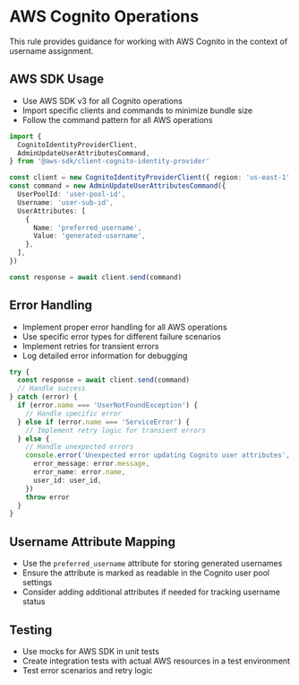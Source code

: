 # AWS Cognito Operations

This rule provides guidance for working with AWS Cognito in the context of username assignment.

## AWS SDK Usage

- Use AWS SDK v3 for all Cognito operations
- Import specific clients and commands to minimize bundle size
- Follow the command pattern for all AWS operations

```typescript
import {
  CognitoIdentityProviderClient,
  AdminUpdateUserAttributesCommand,
} from '@aws-sdk/client-cognito-identity-provider'

const client = new CognitoIdentityProviderClient({ region: 'us-east-1' })
const command = new AdminUpdateUserAttributesCommand({
  UserPoolId: 'user-pool-id',
  Username: 'user-sub-id',
  UserAttributes: [
    {
      Name: 'preferred_username',
      Value: 'generated-username',
    },
  ],
})

const response = await client.send(command)
```

## Error Handling

- Implement proper error handling for all AWS operations
- Use specific error types for different failure scenarios
- Implement retries for transient errors
- Log detailed error information for debugging

```typescript
try {
  const response = await client.send(command)
  // Handle success
} catch (error) {
  if (error.name === 'UserNotFoundException') {
    // Handle specific error
  } else if (error.name === 'ServiceError') {
    // Implement retry logic for transient errors
  } else {
    // Handle unexpected errors
    console.error('Unexpected error updating Cognito user attributes', {
      error_message: error.message,
      error_name: error.name,
      user_id: user_id,
    })
    throw error
  }
}
```

## Username Attribute Mapping

- Use the `preferred_username` attribute for storing generated usernames
- Ensure the attribute is marked as readable in the Cognito user pool settings
- Consider adding additional attributes if needed for tracking username status

## Testing

- Use mocks for AWS SDK in unit tests
- Create integration tests with actual AWS resources in a test environment
- Test error scenarios and retry logic

